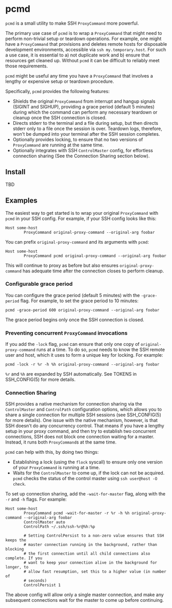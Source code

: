 # pcmd
`pcmd` is a small utility to make SSH `ProxyCommand` more powerful.

The primary use case of `pcmd` is to wrap a `ProxyCommand` that might need to
perform non-trivial setup or teardown operations. For example, one might have a
`ProxyCommand` that provisions and deletes remote hosts for disposable
development environments, accessible via `ssh my.temporary.host`. For such a use
case, it is essential to a) not duplicate work and b) ensure that resources get
cleaned up. Without `pcmd` it can be difficult to reliably meet those
requirements.

`pcmd` might be useful any time you have a `ProxyCommand` that involves a
lengthy or expensive setup or teardown procedure.

Specifically, `pcmd` provides the following features:

- Shields the original `ProxyCommand` from interrupt and hangup signals (SIGINT
  and SIGHUP), providing a grace period (default 5 minutes) during which the
  command can perform any necessary teardown or cleanup once the SSH connection
  is closed.
- Directs stderr to the terminal and a file during setup, but then directs
  stderr only to a file once the session is over. Teardown logs, therefore,
  won't be dumped into your terminal after the SSH session completes.
- Optionally provides locking, to ensure that no two versions of `ProxyCommand`
  are running at the same time.
- Optionally integrates with SSH `ControlMaster` config, for effortless
  connection sharing (See the Connection Sharing section below).

## Install
TBD

## Examples
The easiest way to get started is to wrap your original `ProxyCommand` with
`pcmd` in your SSH config. For example, if your SSH config looks like this:

```
Host some-host
        ProxyCommand original-proxy-command --original-arg foobar
```

You can prefix `original-proxy-command` and its arguments with `pcmd`:

```
Host some-host
        ProxyCommand pcmd original-proxy-command --original-arg foobar
```

This will continue to proxy as before but also ensures `original-proxy-command`
has adequate time after the connection closes to perform cleanup.

### Configurable grace period
You can configure the grace period (default 5 minutes) with the `-grace-period`
flag. For example, to set the grace period to 10 minutes:

```
pcmd -grace-period 600 original-proxy-command --original-arg foobar
```

The grace period begins only once the SSH connection is closed.

### Preventing concurrent `ProxyCommand` invocations
If you add the `-lock` flag, `pcmd` can ensure that only one copy of
`original-proxy-command` runs at a time. To do so, `pcmd` needs to know the SSH
remote user and host, which it uses to form a unique key for locking. For
example:

```
pcmd -lock -r %r -h %h original-proxy-command --original-arg foobar
```

`%r` and `%h` are expanded by SSH automatically. See TOKENS in SSH_CONFIG(5) for
more details.

### Connection Sharing
SSH provides a native mechanism for connection sharing via the `ControlMaster`
and `ControlPath` configuration options, which allows you to share a single
connection for multiple SSH sessions (see SSH_CONFIG(5) for more details). One
issue with the native mechanism, however, is that SSH doesn't do any concurrency
control. That means if you have a lengthy setup in your proxy command, and then
try to establish two concurrent connections, SSH does not block one connection
waiting for a master. Instead, it runs both `ProxyCommand`s at the same time.

`pcmd` can help with this, by doing two things:

- Establishing a lock (using the `flock` syscall) to ensure only one version of
  your `ProxyCommand` is running at a time.
- Waits for the `ControlMaster` to come up, if the lock can not be acquired.
  `pcmd` checks the status of the control master using `ssh user@host -O check`.

To set up connection sharing, add the `-wait-for-master` flag, along with the
`-r` and `-h` flags. For example:

```
Host some-host
        ProxyCommand pcmd -wait-for-master -r %r -h %h original-proxy-command --original-arg foobar
        ControlMaster auto
        ControlPath ~/.ssh/ssh-%r@%h:%p

        # Setting ControlPersist to a non-zero value ensures that SSH keeps the
        # master connection running in the background, rather than blocking
        # the first connection until all child connections also complete. If you
        # want to keep your connection alive in the background for longer, to
        # allow fast resumption, set this to a higher value (in number of
        # seconds)
        ControlPersist 1
```

The above config will allow only a single master connection, and make any
subsequent connections wait for the master to come up before continuing.